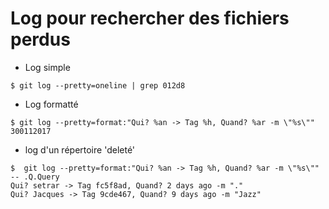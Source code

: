 # Log pour rechercher des fichiers perdus

* Log simple

```
$ git log --pretty=oneline | grep 012d8
```

* Log formatté

```
$ git log --pretty=format:"Qui? %an -> Tag %h, Quand? %ar -m \"%s\"" 300112017
```

* log d'un répertoire 'deleté'

```
$  git log --pretty=format:"Qui? %an -> Tag %h, Quand? %ar -m \"%s\"" -- .Q.Query 
Qui? setrar -> Tag fc5f8ad, Quand? 2 days ago -m "."
Qui? Jacques -> Tag 9cde467, Quand? 9 days ago -m "Jazz"
```
